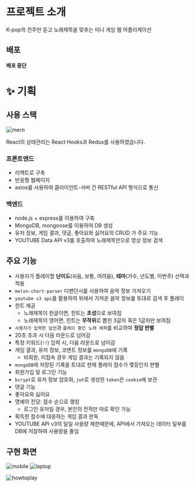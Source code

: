 # 프로젝트 소개

K-pop의 전주만 듣고 노래제목을 맞추는 미니 게임 웹 어플리케이션

## 배포

**배포 중단**

# ✨ 기획

## 사용 스택

![mern](https://user-images.githubusercontent.com/71932072/108599968-9337c280-73d7-11eb-8422-7de91c3e67fc.png)

React의 상태관리는 React Hooks과 Redux를 사용하였습니다.

### 프론트엔드

- 리액트로 구축
- 반응형 웹페이지
- axios를 사용하여 클라이언트-서버 간 RESTful API 형식으로 통신

### 백엔드

- node.js + express를 이용하여 구축
- MongoDB, mongoose를 이용하여 DB 생성
- 유저 정보, 게임 결과, 댓글, 좋아요와 싫어요의 CRUD 가 주요 기능
- YOUTUBE Data API v3를 호출하여 노래제목만으로 영상 정보 검색

## 주요 기능

- 사용자가 플레이할 **난이도**(쉬움, 보통, 어려움), **테마**(가수, 년도별, 이번주) 선택과 적용
- `melon-chart-parser` 디펜던시를 사용하여 음악 정보 가져오기
- `youtube v3 api`를 활용하여 위에서 가져온 음악 정보를 토대로 검색 후 플레이
- 힌트 제공
  - 노래제목이 한글이면, 힌트는 **초성**으로 보여짐
  - 노래제목이 영어면, 힌트는 **무작위**로 뽑힌 3글자 혹은 1글자만 보여짐
- `사용자가 입력한 답안`과 `플레이 중인 노래 제목`를 비교하여 **정답 판별**
- 20초 초과 시 다음 라운드로 넘어감
- 특정 키워드(`!!`) 입력 시, 다음 라운드로 넘어감
- 게임 결과, 유저 정보, 코멘트 정보를 `mongoDB`에 기록
  - 비회원, 미접속 경우 게임 결과는 기록되지 않음
- `mongoDB`에 저장된 기록을 토대로 현재 플레이 점수가 몇등인지 판별
- 회원가입 및 로그인 기능
- `bcrypt`로 유저 정보 암호화, `jwt`로 생성한 `token`은 `cookie`에 보관
- 댓글 기능
- 좋아요와 싫어요
- 명예의 전당: 점수 순으로 랭킹
  - 로그인 유저일 경우, 본인의 전적만 따로 확인 가능
- 획득한 점수에 대응하는 게임 결과 판독
- YOUTUBE API v3의 일일 사용량 제한때문에, API에서 가져오는 데이터 일부를 DB에 저장하여 사용량을 줄임

## 구현 화면

![mobile](https://user-images.githubusercontent.com/71932072/109439779-178ee300-7a73-11eb-9c6a-9b0cc91693a8.png)
![laptop](https://user-images.githubusercontent.com/71932072/109439780-18c01000-7a73-11eb-8172-bb3a6a076030.png)

![howtoplay](https://user-images.githubusercontent.com/71932072/109440066-36da4000-7a74-11eb-9995-67136ca8b55b.png)

